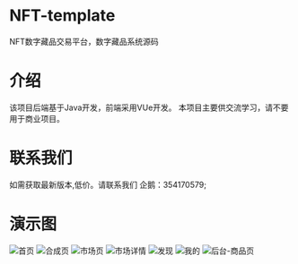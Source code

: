 # NFT-template
NFT数字藏品交易平台，数字藏品系统源码

# 介绍
该项目后端基于Java开发，前端采用VUe开发。
本项目主要供交流学习，请不要用于商业项目。

# 联系我们
如需获取最新版本,低价。请联系我们 企鹅：354170579;

# 演示图
![首页](https://github.com/bobababa/nft-template/assets/45159200/d6e00f80-828a-4dcb-a1d3-2954e3c326bd)
![合成页](https://github.com/bobababa/nft-template/assets/45159200/5fd81a62-f365-4e78-ad19-4ccf0c86dbc1)
![市场页](https://github.com/bobababa/nft-template/assets/45159200/a316b629-e772-4f28-b34d-1eba92b78b2b)
![市场详情](https://github.com/bobababa/nft-template/assets/45159200/ca418862-adda-4284-baeb-daa2d1b37a96)
![发现](https://github.com/bobababa/nft-template/assets/45159200/328981a4-b512-4589-a793-815745ecc624)
![我的](https://github.com/bobababa/nft-template/assets/45159200/82e112e8-f0be-484a-971b-bd7fbf1767c0)
![后台-商品页](https://github.com/bobababa/nft-template/assets/45159200/869615ed-f5dd-4ac8-b58e-a3af17844114)
